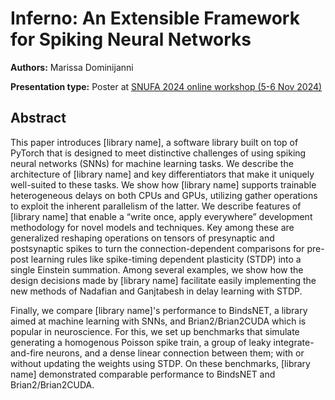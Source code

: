 # Inferno: An Extensible Framework for Spiking Neural Networks

**Authors:** Marissa Dominijanni
                           


**Presentation type:** Poster at [SNUFA 2024 online workshop (5-6 Nov 2024)](https://snufa.net/2024)

## Abstract

This paper introduces [library name], a software library built on top of PyTorch that is designed to meet distinctive challenges of using spiking neural networks (SNNs) for machine learning tasks. We describe the architecture of [library name] and key differentiators that make it uniquely well-suited to these tasks. We show how [library name] supports trainable heterogeneous delays on both CPUs and GPUs, utilizing gather operations to exploit the inherent parallelism of the latter. We describe features of [library name] that enable a “write once, apply everywhere” development methodology for novel models and techniques. Key among these are generalized reshaping operations on tensors of presynaptic and postsynaptic spikes to turn the connection-dependent comparisons for pre-post learning rules like spike-timing dependent plasticity (STDP) into a single Einstein summation. Among several examples, we show how the design decisions made by [library name] facilitate easily implementing the new methods of Nadafian and Ganjtabesh in delay learning with STDP.

Finally, we compare [library name]'s performance to BindsNET, a library aimed at machine learning with SNNs, and Brian2/Brian2CUDA which is popular in neuroscience. For this, we set up benchmarks that simulate generating a homogenous Poisson spike train, a group of leaky integrate-and-fire neurons, and a dense linear connection between them; with or without updating the weights using STDP. On these benchmarks, [library name] demonstrated comparable performance to BindsNET and Brian2/Brian2CUDA.